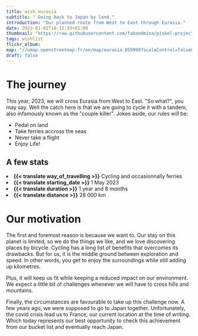 ```yaml
---
title: wish_eurasia
subtitle: " Going back to Japan by land."
introduction: "Our planned route from West to East through Eurasia."
date: 2023-01-01T16:12:33+01:00
thumbnail: "https://raw.githubusercontent.com/fabandmina/piskel-projects/main/fabandmina/render/fabandmina_eurasia_map.jpg"
tags: wishlist
flickr_album:
map: "//umap.openstreetmap.fr/en/map/eurasia_859999?scaleControl=false&miniMap=false&scrollWheelZoom=false&zoomControl=true&allowEdit=false&moreControl=false&searchControl=null&tilelayersControl=null&embedControl=null&datalayersControl=true&onLoadPanel=undefined&captionBar=false"
draft: false 
---
```


# The journey
This year, 2023, we will cross Eurasia from West to East.
"So what?", you may say. Well the catch here is that we are going to cycle it with a tandem, also infamously known as the "couple killer".
Jokes aside, our rules will be:
- Pedal on land
- Take ferries accross the seas
- Never take a flight
- Enjoy Life!

## A few stats
<li><b>{{< translate way_of_travelling >}}</b> Cycling and occasionnally ferries</li>
<li><b>{{< translate starting_date >}} </b>1 May 2023</li> 
<li><b>{{< translate duration >}}</b> 1 year and 8 months</li>
<li><b>{{< translate distance >}}</b> 28 000 km</li>

# Our motivation
The first and foremost reason is because we want to.
Our stay on this planet is limited, so we do the things we like, and we love discovering places by bicycle.
Cycling has a long list of benefits that overcomes its drawbacks.
But for us, it is the middle ground between exploration and speed. In other words, you get to enjoy the surroundings while still adding up kilometres.

Plus, it will keep us fit while keeping a reduced impact on our environment. We expect a little bit of challenges whenever we will have to cross hills and mountains.

Finally, the circumstances are favourable to take up this challenge now. A few years ago, we were supposed to go to Japan together. 
Unfortunately, the covid crisis lead us to France, our current location at the time of writing.
Which today represents our best opportunity to check this achievement from our bucket list and eventually reach Japan.


<!-- # Our planned route
We will start our journey in Marseille, France, as it is our current location.
We will first connect to Cape Roca, Portugal via Eurovélo 8, a.k.a. the "Mediterranean Route".
It will extend our already long journey by three months, but we want to explore the Iberian Peninsula more deeply.
Plus, it will allow us to get more experience with our new bicycle, without leaving the European Union.
If anything happens here to our tandem, it will probably be more convenient to get assistance compared to Asia.
Symbolically, it's the westernmost point of Europe and it makes the adventure even more exciting to us.

- Marseille -> Cape Roca via Eurovélo 8
- Cape Roca -> North Spain via Eurovélo 1
- North Spain -> Bodeaux via Camino North
- Bordeaux -> Sète via Canal entre deux mers
- Sète -> Genova vie Eurovélo 8
- Genova -> Sadinia via ferry
- Sardinia -> Sicily via ferry
- Sicily -> Venice accross Italy
- Venice -> Athens via Eurovélo 8 
- Athens -> Crete Island via ferry for winter
- Crete Island -> Kusadasi (Turkey) via ferry
- Kusadasi -> Trabzon via South coast
- Trabzon -> Tbilisi (Georgia)
- Tbilisi -> Baku (Azerbaijan)
- Baku -> Ashgabat (Turkmenistan)
  - option 1: via Iran
  - option 2: via Caspian sea by ferry
- Ashgabat -> Samarkand (Uzbekistan)
- Samarkand -> Dushanbe (Tajikistan)
- Dushanbe -> Bishkek (Kyrgyzstan) via Pamir Highway
- Bishkek -> Urumqi (China) via the Silk Road
- Urumqi -> Ulaanbaatar (Mongolia)
- Ulaanbatar -> Beijing (China)
- Beijing -> Chinese East Coast
- Chinese East Coast -> Incheon (South Korea) via ferry
- Incheon -> Busan via cycle route
- Busan -> Fukuoka (Japan) via ferry
- Fukoka -> Tokyo

|   Route  |   Distance     |   Duration   |   Comment  |
|-------------|-------------|--------------|------------|
|   Marseille -> Cape Roca  |   Distance     |   Duration   |   Eurovélo 8  |


## Marseille (France) to Cape Roca (Portugal)
We will start our journey in Marseille, France, as it is our current location.
We will first connect to Cape Roca, Portugal via Eurovélo 8, a.k.a. the "Mediterranean Route".
It will extend our already long journey by three months, but we want to explore the Iberian Peninsula more deeply.
Plus, it will allow us to get more experience with our new bicycle, without leaving the European Union.
If anything happens here to our tandem, it will probably be more convenient to get assistance compared to Asia.
Symbolically, it's the westernmost point of Europe and it makes the adventure even more exciting to us.

## Cape Roca (Portugal) to Muxia (Spain)
We will travel along the Eurovélo 1 for a little bit, before following the Camino Norte.
We have already hitchhiked the Camino Norte but this time we will challenge our fitness.

## Muxia (Spain) -> Bodeaux (France)
After reaching France,
## Bordeaux -> Sète via Canal entre deux mers
blabla blabla

## Sète -> Genova vie Eurovélo 8
blabla blabla

## Genova -> Sadinia via ferry
blabla blabla -->
